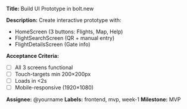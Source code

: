 **Title:** Build UI Prototype in bolt.new

**Description:**
Create interactive prototype with:
- HomeScreen (3 buttons: Flights, Map, Help)
- FlightSearchScreen (QR + manual entry)
- FlightDetailsScreen (Gate info)

**Acceptance Criteria:**
- [ ] All 3 screens functional
- [ ] Touch-targets min 200×200px
- [ ] Loads in <2s
- [ ] Mobile-responsive (1920×1080)

**Assignee:** @yourname
**Labels:** frontend, mvp, week-1
**Milestone:** MVP
